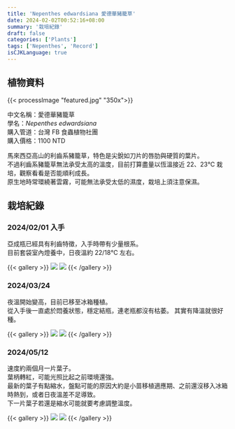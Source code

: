 ```yaml
---
title: 'Nepenthes edwardsiana 愛德華豬籠草'
date: 2024-02-02T00:52:16+08:00
summary: '栽培紀錄'
draft: false
categories: ['Plants']
tags: ['Nepenthes', 'Record']
isCJKLanguage: true
---
```


## 植物資料

{{< processImage "featured.jpg" "350x">}}

中文名稱：愛德華豬籠草  
學名：*Nepenthes edwardsiana*  
購入管道：台灣 FB 食蟲植物社團  
購入價格：1100 NTD  

馬來西亞高山的利齒系豬籠草，特色是尖銳如刀片的唇肋與硬質的葉片。  
不過利齒系豬籠草無法承受太高的溫度，目前打算盡量以恆溫接近 22、23℃ 栽培，觀察看看是否能順利成長。  
原生地時常環繞著雲霧，可能無法承受太低的濕度，栽培上須注意保濕。  

## 栽培紀錄

### 2024/02/01 入手

亞成瓶已經具有利齒特徵，入手時帶有少量根系。  
目前套袋室內燈養中，日夜溫約 22/18℃ 左右。  

{{< gallery >}}
  <img src="./images/2024-02-01(1).jpg" class="grid-w50">
  <img src="./images/2024-02-01(2).jpg" class="grid-w50">
{{< /gallery >}}

### 2024/03/24

夜溫開始變高，目前已移至冰箱種植。  
從入手後一直處於悶養狀態，穩定結瓶，連老瓶都沒有枯萎。
其實有降溫就很好種。  

{{< gallery >}}
  <img src="./images/2024-03-24(1).jpg" class="grid-w50">
  <img src="./images/2024-03-24(2).jpg" class="grid-w50">
{{< /gallery >}}

### 2024/05/12

速度約兩個月一片葉子。  
葉柄轉紅，可能光照比起之前環境還強。  
最新的葉子有點縮水，盤點可能的原因大約是小苗移植適應期、之前還沒移入冰箱時熱到，或者日夜溫差不足導致。  
下一片葉子若還是縮水可能就要考慮調整溫度。  

{{< gallery >}}
  <img src="./images/2024-05-12(1).jpg" class="grid-w50">
  <img src="./images/2024-05-12(2).jpg" class="grid-w50">
{{< /gallery >}}
